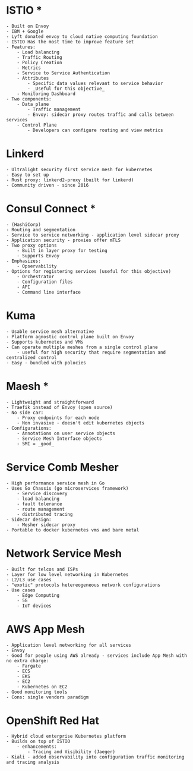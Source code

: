 # ISTIO *
    - Built on Envoy 
    - IBM + Google
    - Lyft donated envoy to cloud native computing foundation
    - ISTIO Has the most time to improve feature set
    - Features:
        - Load balancing
        - Traffic Routing
        - Policy Creation
        - Metrics
        - Service to Service Authentication
        - Attributes   
            - Specific data values relevant to service behavior
            - _Useful for this objective_
        - Monitoring Dashboard
    - Two components:
        - Data plane
            - Traffic management
            - Envoy: sidecar proxy routes traffic and calls between services
        - Control Plane
            - Developers can configure routing and view metrics
# Linkerd
    - Ultralight security first service mesh for kubernetes
    - Easy to set up
    - Rust proxy: linkerd2-proxy (built for linkerd)
    - Community driven - since 2016
# Consul Connect *
    - (HashiCorp)
    - Routing and segmentation
    - Service to service networking - application level sidecar proxy
    - Application security - proxies offer mTLS
    - Two proxy options
        - Built in layer proxy for testing
        - Supports Envoy
    - Emphasizes:
        - Opservability
    - Options for registering services (useful for this objective)
        - Orchestrator
        - Configuration files
        - API
        - Command line interface
# Kuma
    - Usable service mesh alternative
    - Platform agnostic control plane built on Envoy
    - Supports kubernetes and VMs
    - Can operate multiple meshes from a single control plane
        - useful for high security that require segmentation and centralized control
    - Easy - bundled with polocies
# Maesh *
    - Lightweight and straightforward
    - Traefik instead of Envoy (open source)
    - No side car:
        - Proxy endpoints for each node
        - Non invasive - doesn't edit kubernetes objects
    - Configurations:
        - Annotations on user service objects
        - Service Mesh Interface objects
        - SMI = _good_
# Service Comb Mesher
    - High performance service mesh in Go
    - Uses Go Chassis (go microservices framework)
        - Service discovery
        - load balancing
        - fault tolerance
        - route management
        - distributed tracing
    - Sidecar design:
        - Mesher sidecar proxy
    - Portable to docker kubernetes vms and bare metal
# Network Service Mesh
    - Built for telcos and ISPs
    - Layer for low level networking in Kubernetes
    - L2/L3 use cases
    - "exotic" protocols hetereogeneous network configurations
    - Use cases
        - Edge Computing
        - 5G
        - IoT devices
# AWS App Mesh
    - Application level networking for all services
    - Envoy
    - Good for people using AWS already - services include App Mesh with no extra charge:
        - Fargate
        - ECS
        - EKS
        - EC2
        - Kubernetes on EC2
    - Good monitoring tools
    - Cons: single vendors paradigm
# OpenShift Red Hat
    - Hybrid cloud enterprise Kubernetes platform
    - Builds on top of ISTIO
        - enhancements:
            - Tracing and Visibility (Jaeger)
    - Kiali - added observability into configuration traffic monitoring and tracing analysis
